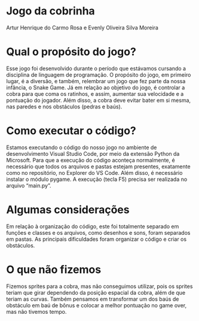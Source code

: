 # Jogo da cobrinha

  Artur Henrique do Carmo Rosa e Evenly Oliveira Silva Moreira
	
# Qual o propósito do jogo?

Esse jogo foi desenvolvido durante o período que estávamos cursando a disciplina de linguagem de programação. O propósito do jogo, em primeiro lugar, é a diversão, e também, relembrar um jogo que fez parte da nossa infância, o Snake Game. Já em relação ao objetivo do jogo, é controlar a cobra para que coma os ratinhos, e assim, aumentar sua velocidade e a pontuação do jogador. Além disso, a cobra deve evitar bater em si mesma, nas paredes e nos obstáculos (pedras e baús). 

# Como executar o código?

Estamos executando o código do nosso jogo no ambiente de desenvolvimento Visual Studio Code, por meio da extensão Python da Microsoft. Para que a execução do código aconteça normalmente, é necessário que todos os arquivos e pastas estejam presentes, exatamente como no repositório, no Explorer do VS Code. Além disso, é necessário instalar o módulo pygame. A execução (tecla F5) precisa ser realizada no arquivo “main.py”.

# Algumas considerações

Em relação à organização do código, este foi totalmente separado em funções e classes e os arquivos, como desenhos e sons, foram separados em pastas. As principais dificuldades foram organizar o código e criar os obstáculos.

# O que não fizemos

Fizemos sprites para a cobra, mas não conseguimos utilizar, pois os sprites teriam que girar dependendo da posição espacial da cobra, além de que teriam as curvas. Também pensamos em transformar um dos baús de obstáculo em baú de bônus e colocar a melhor pontuação no game over, mas não tivemos tempo.
